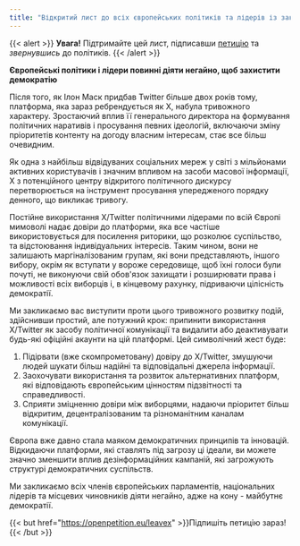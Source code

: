 ```yaml
---
title: "Відкритий лист до всіх європейських політиків та лідерів із закликом відмовитися від X/Twitter"
---
```


{{< alert >}}
**Увага!** Підтримайте цей лист, підписавши [петицію](https://openpetition.eu/leavex) та _звернувшись_ до політиків. 
{{< /alert >}}

**Європейські політики і лідери повинні діяти негайно, щоб захистити демократію**

Після того, як Ілон Маск придбав Twitter більше двох років тому, платформа, яка зараз ребрендується як X, набула тривожного характеру. Зростаючий вплив її генерального директора на формування політичних наративів і просування певних ідеологій, включаючи зміну пріоритетів контенту на догоду власним інтересам, стає все більш очевидним.

Як одна з найбільш відвідуваних соціальних мереж у світі з мільйонами активних користувачів і значним впливом на засоби масової інформації, X з потенційного центру відкритого політичного дискурсу перетворюється на інструмент просування упередженого порядку денного, що викликає тривогу.

Постійне використання X/Twitter політичними лідерами по всій Європі мимоволі надає довіри до платформи, яка все частіше використовується для посилення риторики, що розколює суспільство, та відстоювання індивідуальних інтересів. Таким чином, вони не залишають маргіналізованим групам, які вони представляють, іншого вибору, окрім як вступати у вороже середовище, щоб їхні голоси були почуті, не виконуючи свій обов'язок захищати і розширювати права і можливості всіх виборців і, в кінцевому рахунку, підриваючи цілісність демократії.

Ми закликаємо вас виступити проти цього тривожного розвитку подій, здійснивши простий, але потужний крок: припинити використання X/Twitter як засобу політичної комунікації та видалити або деактивувати будь-які офіційні акаунти на цій платформі. Цей символічний жест буде:

1. Підірвати (вже скомпрометовану) довіру до X/Twitter, змушуючи людей шукати більш надійні та відповідальні джерела інформації.
1. Заохочувати використання та розвиток альтернативних платформ, які відповідають європейським цінностям підзвітності та справедливості.
1. Сприяти зміцненню довіри між виборцями, надаючи пріоритет більш відкритим, децентралізованим та різноманітним каналам комунікації.

Європа вже давно стала маяком демократичних принципів та інновацій. Відкидаючи платформи, які ставлять під загрозу ці ідеали, ви можете значно зменшити вплив дезінформаційних кампаній, які загрожують структурі демократичних суспільств.

Ми закликаємо всіх членів європейських парламентів, національних лідерів та місцевих чиновників діяти негайно, адже на кону - майбутнє демократії.


{{< but href="https://openpetition.eu/leavex" >}}Підпишіть петицію зараз!{{< /but >}}
